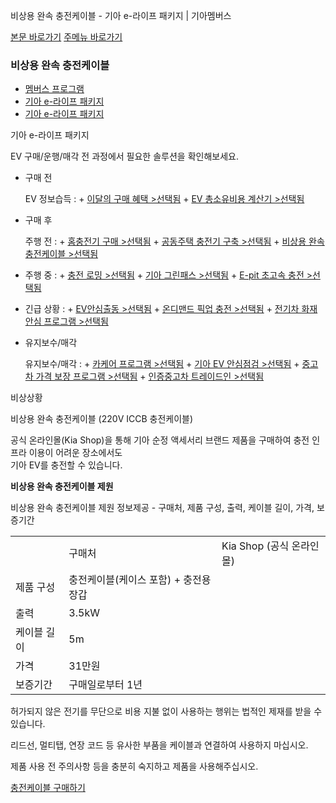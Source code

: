 비상용 완속 충전케이블 - 기아 e-라이프 패키지 | 기아멤버스










 



[본문 바로가기](#content)
[주메뉴 바로가기](#gnb)

### 비상용 완속 충전케이블

* [멤버스 프로그램](https://members.kia.com/kr/view/qevt/qevt_event_carcare_index.do)
* [기아 e-라이프 패키지](https://members.kia.com/kr/view/qevt/ev_recharge_solution_homecharger.do)
* [기아 e-라이프 패키지](https://members.kia.com/kr/view/qevt/ev_recharge_solution_homecharger.do)

기아 e-라이프 패키지

EV 구매/운행/매각 전 과정에서 필요한 솔루션을 확인해보세요.

* 구매 전

  EV 정보습득
  :   + [이달의 구매 혜택 >선택됨](https://www.kia.com/kr/buy/special-offers "새창열림")
      + [EV 총소유비용 계산기 >선택됨](https://www.kia.com/kr/vehicles/kia-ev/charging/ev-tco-calculator "새창열림")
* 구매 후

  주행 전
  :   + [홈충전기 구매 >선택됨](https://members.kia.com/kr/view/qevt/ev_recharge_solution_homecharger.do)
      + [공동주택 충전기 구축 >선택됨](https://members.kia.com/kr/view/qevt/ev_recharge_solution_consulting.do)
      + [비상용 완속 충전케이블 >선택됨](https://members.kia.com/kr/view/qevt/ev_recharge_solution_chargingcable.do)
* 주행 중
  :   + [충전 로밍 >선택됨](https://members.kia.com/kr/view/qevt/ev_recharge_solution_roaming.do)
      + [기아 그린패스 >선택됨](https://members.kia.com/kr/view/qevt/ev_recharge_solution_subscription.do)
      + [E-pit 초고속 충전 >선택됨](https://members.kia.com/kr/view/qevt/ev_recharge_solution_epit.do)
* 긴급 상황
  :   + [EV안심출동 >선택됨](https://members.kia.com/kr/view/qevt/ev_recharge_solution_scramble.do)
      + [온디맨드 픽업 충전 >선택됨](https://members.kia.com/kr/view/qevt/ev_recharge_solution_ondemand.do)
      + [전기차 화재 안심 프로그램 >선택됨](https://members.kia.com/kr/view/qevt/ev_recharge_solution_firesafety.do)
* 유지보수/매각

  유지보수/매각
  :   + [카케어 프로그램 >선택됨](https://members.kia.com/kr/view/qevt/qevt_event_carcare_index.do "새창 열림")
      + [기아 EV 안심점검 >선택됨](https://members.kia.com/kr/view/qevt/ev_recharge_solution_inspection.do)
      + [중고차 가격 보장 프로그램 >선택됨](https://members.kia.com/kr/view/qevt/ev_recharge_solution_guarantee.do)
      + [인증중고차 트레이드인 >선택됨](https://members.kia.com/kr/view/qevt/ev_recharge_solution_tradein.do)

비상상황

비상용 완속 충전케이블 (220V ICCB 충전케이블)

공식 온라인몰(Kia Shop)을 통해 기아 순정 액세서리 브랜드 제품을 구매하여 충전 인프라 이용이 어려운 장소에서도   
 기아 EV를 충전할 수 있습니다.

**비상용 완속 충전케이블 제원**

비상용 완속 충전케이블 제원 정보제공 - 구매처, 제품 구성, 출력, 케이블 길이, 가격, 보증기간





|  |  |  |
| --- | --- | --- |
|  | 구매처 | Kia Shop (공식 온라인몰) |
| 제품 구성 | 충전케이블(케이스 포함) +  충전용장갑 |
| 출력 | 3.5kW |
| 케이블 길이 | 5m |
| 가격 | 31만원 |
| 보증기간 | 구매일로부터 1년 |

허가되지 않은 전기를 무단으로 비용 지불 없이 사용하는 행위는 법적인 제재를 받을 수 있습니다.

리드선, 멀티탭, 연장 코드 등 유사한 부품을 케이블과 연결하여 사용하지 마십시오.

제품 사용 전 주의사항 등을 충분히 숙지하고 제품을 사용해주십시오.

[충전케이블 구매하기](https://shop.kia.com/product/124363772 "새창 열림")